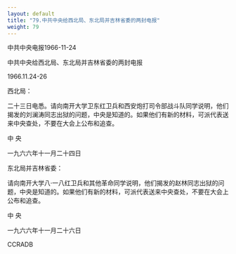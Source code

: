 ```yaml
---
layout: default
title: "79.中共中央给西北局、东北局并吉林省委的两封电报"
weight: 79
---
```


中共中央电报1966-11-24

中共中央给西北局、东北局并吉林省委的两封电报

1966.11.24-26

西北局：

二十三日电悉。请向南开大学卫东红卫兵和西安炮打司令部战斗队同学说明，他们揭发的刘澜涛同志出狱的问题，中央是知道的。如果他们有新的材料，可派代表送来中央查处，不要在大会上公布和追查。

中    央

一九六六年十一月二十四日

东北局并吉林省委：

请向南开大学八·一八红卫兵和其他革命同学说明，他们揭发的赵林同志出狱的问题，中央是知道的。如果他们有新的材料，可派代表送来中央查处，不要在大会上公布和追查。

中    央

一九六六年十一月二十六日

CCRADB

